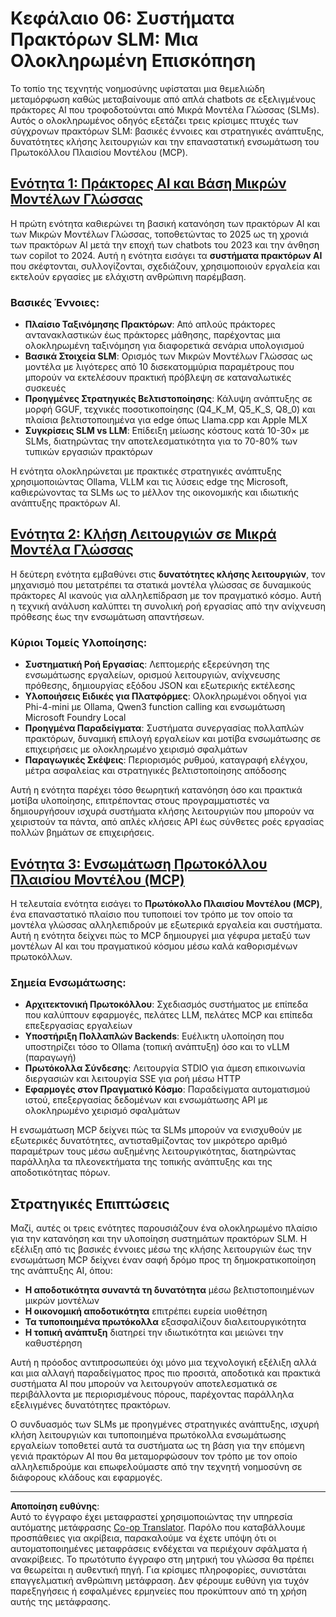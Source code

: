 <!--
CO_OP_TRANSLATOR_METADATA:
{
  "original_hash": "b17bf7f849519fac995c24ab9e2d0be8",
  "translation_date": "2025-09-18T07:22:21+00:00",
  "source_file": "Module06/README.md",
  "language_code": "el"
}
-->
# Κεφάλαιο 06: Συστήματα Πρακτόρων SLM: Μια Ολοκληρωμένη Επισκόπηση

Το τοπίο της τεχνητής νοημοσύνης υφίσταται μια θεμελιώδη μεταμόρφωση καθώς μεταβαίνουμε από απλά chatbots σε εξελιγμένους πράκτορες AI που τροφοδοτούνται από Μικρά Μοντέλα Γλώσσας (SLMs). Αυτός ο ολοκληρωμένος οδηγός εξετάζει τρεις κρίσιμες πτυχές των σύγχρονων πρακτόρων SLM: βασικές έννοιες και στρατηγικές ανάπτυξης, δυνατότητες κλήσης λειτουργιών και την επαναστατική ενσωμάτωση του Πρωτοκόλλου Πλαισίου Μοντέλου (MCP).

## [Ενότητα 1: Πράκτορες AI και Βάση Μικρών Μοντέλων Γλώσσας](./01.IntroduceAgent.md)

Η πρώτη ενότητα καθιερώνει τη βασική κατανόηση των πρακτόρων AI και των Μικρών Μοντέλων Γλώσσας, τοποθετώντας το 2025 ως τη χρονιά των πρακτόρων AI μετά την εποχή των chatbots του 2023 και την άνθηση των copilot το 2024. Αυτή η ενότητα εισάγει τα **συστήματα πρακτόρων AI** που σκέφτονται, συλλογίζονται, σχεδιάζουν, χρησιμοποιούν εργαλεία και εκτελούν εργασίες με ελάχιστη ανθρώπινη παρέμβαση.

### Βασικές Έννοιες:
- **Πλαίσιο Ταξινόμησης Πρακτόρων**: Από απλούς πράκτορες αντανακλαστικών έως πράκτορες μάθησης, παρέχοντας μια ολοκληρωμένη ταξινόμηση για διαφορετικά σενάρια υπολογισμού
- **Βασικά Στοιχεία SLM**: Ορισμός των Μικρών Μοντέλων Γλώσσας ως μοντέλα με λιγότερες από 10 δισεκατομμύρια παραμέτρους που μπορούν να εκτελέσουν πρακτική πρόβλεψη σε καταναλωτικές συσκευές
- **Προηγμένες Στρατηγικές Βελτιστοποίησης**: Κάλυψη ανάπτυξης σε μορφή GGUF, τεχνικές ποσοτικοποίησης (Q4_K_M, Q5_K_S, Q8_0) και πλαίσια βελτιστοποιημένα για edge όπως Llama.cpp και Apple MLX
- **Συγκρίσεις SLM vs LLM**: Επίδειξη μείωσης κόστους κατά 10-30× με SLMs, διατηρώντας την αποτελεσματικότητα για το 70-80% των τυπικών εργασιών πρακτόρων

Η ενότητα ολοκληρώνεται με πρακτικές στρατηγικές ανάπτυξης χρησιμοποιώντας Ollama, VLLM και τις λύσεις edge της Microsoft, καθιερώνοντας τα SLMs ως το μέλλον της οικονομικής και ιδιωτικής ανάπτυξης πρακτόρων AI.

## [Ενότητα 2: Κλήση Λειτουργιών σε Μικρά Μοντέλα Γλώσσας](./02.FunctionCalling.md)

Η δεύτερη ενότητα εμβαθύνει στις **δυνατότητες κλήσης λειτουργιών**, τον μηχανισμό που μετατρέπει τα στατικά μοντέλα γλώσσας σε δυναμικούς πράκτορες AI ικανούς για αλληλεπίδραση με τον πραγματικό κόσμο. Αυτή η τεχνική ανάλυση καλύπτει τη συνολική ροή εργασίας από την ανίχνευση πρόθεσης έως την ενσωμάτωση απαντήσεων.

### Κύριοι Τομείς Υλοποίησης:
- **Συστηματική Ροή Εργασίας**: Λεπτομερής εξερεύνηση της ενσωμάτωσης εργαλείων, ορισμού λειτουργιών, ανίχνευσης πρόθεσης, δημιουργίας εξόδου JSON και εξωτερικής εκτέλεσης
- **Υλοποιήσεις Ειδικές για Πλατφόρμες**: Ολοκληρωμένοι οδηγοί για Phi-4-mini με Ollama, Qwen3 function calling και ενσωμάτωση Microsoft Foundry Local
- **Προηγμένα Παραδείγματα**: Συστήματα συνεργασίας πολλαπλών πρακτόρων, δυναμική επιλογή εργαλείων και μοτίβα ενσωμάτωσης σε επιχειρήσεις με ολοκληρωμένο χειρισμό σφαλμάτων
- **Παραγωγικές Σκέψεις**: Περιορισμός ρυθμού, καταγραφή ελέγχου, μέτρα ασφαλείας και στρατηγικές βελτιστοποίησης απόδοσης

Αυτή η ενότητα παρέχει τόσο θεωρητική κατανόηση όσο και πρακτικά μοτίβα υλοποίησης, επιτρέποντας στους προγραμματιστές να δημιουργήσουν ισχυρά συστήματα κλήσης λειτουργιών που μπορούν να χειριστούν τα πάντα, από απλές κλήσεις API έως σύνθετες ροές εργασίας πολλών βημάτων σε επιχειρήσεις.

## [Ενότητα 3: Ενσωμάτωση Πρωτοκόλλου Πλαισίου Μοντέλου (MCP)](./03.IntroduceMCP.md)

Η τελευταία ενότητα εισάγει το **Πρωτόκολλο Πλαισίου Μοντέλου (MCP)**, ένα επαναστατικό πλαίσιο που τυποποιεί τον τρόπο με τον οποίο τα μοντέλα γλώσσας αλληλεπιδρούν με εξωτερικά εργαλεία και συστήματα. Αυτή η ενότητα δείχνει πώς το MCP δημιουργεί μια γέφυρα μεταξύ των μοντέλων AI και του πραγματικού κόσμου μέσω καλά καθορισμένων πρωτοκόλλων.

### Σημεία Ενσωμάτωσης:
- **Αρχιτεκτονική Πρωτοκόλλου**: Σχεδιασμός συστήματος με επίπεδα που καλύπτουν εφαρμογές, πελάτες LLM, πελάτες MCP και επίπεδα επεξεργασίας εργαλείων
- **Υποστήριξη Πολλαπλών Backends**: Ευέλικτη υλοποίηση που υποστηρίζει τόσο το Ollama (τοπική ανάπτυξη) όσο και το vLLM (παραγωγή)
- **Πρωτόκολλα Σύνδεσης**: Λειτουργία STDIO για άμεση επικοινωνία διεργασιών και λειτουργία SSE για ροή μέσω HTTP
- **Εφαρμογές στον Πραγματικό Κόσμο**: Παραδείγματα αυτοματισμού ιστού, επεξεργασίας δεδομένων και ενσωμάτωσης API με ολοκληρωμένο χειρισμό σφαλμάτων

Η ενσωμάτωση MCP δείχνει πώς τα SLMs μπορούν να ενισχυθούν με εξωτερικές δυνατότητες, αντισταθμίζοντας τον μικρότερο αριθμό παραμέτρων τους μέσω αυξημένης λειτουργικότητας, διατηρώντας παράλληλα τα πλεονεκτήματα της τοπικής ανάπτυξης και της αποδοτικότητας πόρων.

## Στρατηγικές Επιπτώσεις

Μαζί, αυτές οι τρεις ενότητες παρουσιάζουν ένα ολοκληρωμένο πλαίσιο για την κατανόηση και την υλοποίηση συστημάτων πρακτόρων SLM. Η εξέλιξη από τις βασικές έννοιες μέσω της κλήσης λειτουργιών έως την ενσωμάτωση MCP δείχνει έναν σαφή δρόμο προς τη δημοκρατικοποίηση της ανάπτυξης AI, όπου:

- **Η αποδοτικότητα συναντά τη δυνατότητα** μέσω βελτιστοποιημένων μικρών μοντέλων
- **Η οικονομική αποδοτικότητα** επιτρέπει ευρεία υιοθέτηση
- **Τα τυποποιημένα πρωτόκολλα** εξασφαλίζουν διαλειτουργικότητα
- **Η τοπική ανάπτυξη** διατηρεί την ιδιωτικότητα και μειώνει την καθυστέρηση

Αυτή η πρόοδος αντιπροσωπεύει όχι μόνο μια τεχνολογική εξέλιξη αλλά και μια αλλαγή παραδείγματος προς πιο προσιτά, αποδοτικά και πρακτικά συστήματα AI που μπορούν να λειτουργούν αποτελεσματικά σε περιβάλλοντα με περιορισμένους πόρους, παρέχοντας παράλληλα εξελιγμένες δυνατότητες πρακτόρων.

Ο συνδυασμός των SLMs με προηγμένες στρατηγικές ανάπτυξης, ισχυρή κλήση λειτουργιών και τυποποιημένα πρωτόκολλα ενσωμάτωσης εργαλείων τοποθετεί αυτά τα συστήματα ως τη βάση για την επόμενη γενιά πρακτόρων AI που θα μεταμορφώσουν τον τρόπο με τον οποίο αλληλεπιδρούμε και επωφελούμαστε από την τεχνητή νοημοσύνη σε διάφορους κλάδους και εφαρμογές.

---

**Αποποίηση ευθύνης**:  
Αυτό το έγγραφο έχει μεταφραστεί χρησιμοποιώντας την υπηρεσία αυτόματης μετάφρασης [Co-op Translator](https://github.com/Azure/co-op-translator). Παρόλο που καταβάλλουμε προσπάθειες για ακρίβεια, παρακαλούμε να έχετε υπόψη ότι οι αυτοματοποιημένες μεταφράσεις ενδέχεται να περιέχουν σφάλματα ή ανακρίβειες. Το πρωτότυπο έγγραφο στη μητρική του γλώσσα θα πρέπει να θεωρείται η αυθεντική πηγή. Για κρίσιμες πληροφορίες, συνιστάται επαγγελματική ανθρώπινη μετάφραση. Δεν φέρουμε ευθύνη για τυχόν παρεξηγήσεις ή εσφαλμένες ερμηνείες που προκύπτουν από τη χρήση αυτής της μετάφρασης.